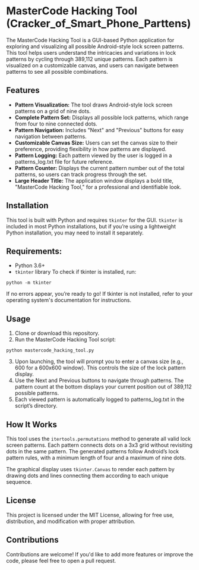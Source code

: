 # MasterCode Hacking Tool (Cracker_of_Smart_Phone_Parttens)
The MasterCode Hacking Tool is a GUI-based Python application for exploring and visualizing all possible Android-style lock screen patterns. This tool helps users understand the intricacies and variations in lock patterns by cycling through 389,112 unique patterns. Each pattern is visualized on a customizable canvas, and users can navigate between patterns to see all possible combinations.

## Features
- **Pattern Visualization:** The tool draws Android-style lock screen patterns on a grid of nine dots.
- **Complete Pattern Set:** Displays all possible lock patterns, which range from four to nine connected dots.
- **Pattern Navigation:** Includes "Next" and "Previous" buttons for easy navigation between patterns.
- **Customizable Canvas Size:** Users can set the canvas size to their preference, providing flexibility in how patterns are displayed.
- **Pattern Logging:** Each pattern viewed by the user is logged in a patterns_log.txt file for future reference.
- **Pattern Counter:** Displays the current pattern number out of the total patterns, so users can track progress through the set.
- **Large Header Title:** The application window displays a bold title, "MasterCode Hacking Tool," for a professional and identifiable look.

## Installation
This tool is built with Python and requires `tkinter` for the GUI. `tkinter` is included in most Python installations, but if you’re using a lightweight Python installation, you may need to install it separately.

## Requirements:
- Python 3.6+
- `tkinter` library
To check if tkinter is installed, run:

```
python -m tkinter
```

If no errors appear, you’re ready to go! If tkinter is not installed, refer to your operating system's documentation for instructions.

## Usage
1. Clone or download this repository.
2. Run the MasterCode Hacking Tool script:
```
python mastercode_hacking_tool.py
```
3. Upon launching, the tool will prompt you to enter a canvas size (e.g., 600 for a 600x600 window). This controls the size of the lock pattern display.
4. Use the Next and Previous buttons to navigate through patterns. The pattern count at the bottom displays your current position out of 389,112 possible patterns.
5. Each viewed pattern is automatically logged to patterns_log.txt in the script’s directory.
   
## How It Works
This tool uses the `itertools.permutations` method to generate all valid lock screen patterns. Each pattern connects dots on a 3x3 grid without revisiting dots in the same pattern. The generated patterns follow Android’s lock pattern rules, with a minimum length of four and a maximum of nine dots.

The graphical display uses `tkinter.Canvas` to render each pattern by drawing dots and lines connecting them according to each unique sequence.

## License
This project is licensed under the MIT License, allowing for free use, distribution, and modification with proper attribution.

## Contributions
Contributions are welcome! If you'd like to add more features or improve the code, please feel free to open a pull request.

